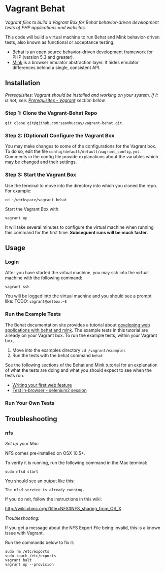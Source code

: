 # Vagrant Behat

*Vagrant files to build a Vagrant Box for Behat behavior-driven development tests of PHP applications and websites.*

This code will build a virtual machine to run Behat and Mink behavior-driven tests, also known as functional or acceptance testing.

- [Behat](http://docs.behat.org/en/v2.5/) is an open source behavior-driven development framework for PHP (version 5.3 and greater).
- [Mink](http://docs.behat.org/en/v2.5/cookbook/behat_and_mink.html) is a browser emulator abstraction layer. It hides emulator differences behind a single, consistent API.

## Installation

*Prerequisites: Vagrant should be installed and working on your system.  If it is not, see: [Prerequisites - Vagrant](#prerequisites---vagrant) section below.*

### Step 1: Clone the Vagrant-Behat Repo

```
git clone git@github.com:seanbuscay/vagrant-behat.git
```

### Step 2: (Optional) Configure the Vagrant Box

You may make changes to some of the configurations for the Vagrant box.  To do so, edit the file `config/default/default/vagrant_config.yml`.  Comments in the config file provide explanations  about the variables which may be changed and their settings.

### Step 3: Start the Vagrant Box

Use the terminal to move into the directory into which you cloned the repo.  For example:

```
cd ~/workspace/vagrant-behat
```

Start the Vagrant Box with:

```
vagrant up
```

It will take several minutes to configure the virtual machine when running this command for the first time. **Subsequent runs will be much faster.**  

## Usage

### Login

After you have started the virtual machine, you may ssh into the virtual machine with the following command:

```
vagrant ssh
```

You will be logged into the virtual machine and you should see a prompt like: TODO: `vagrant@selbox:~$`

### Run the Example Tests

The Behat documentation site provides a tutorial about [developing web applications with behat and mink](http://docs.behat.org/en/v2.5/cookbook/behat_and_mink.html).  The example tests in this tutorial are already on your Vagrant box. To run the example tests, within your Vagrant box,

1. Move into the examples directory `cd /vagrant/examples`
2. Run the tests with the behat command `behat`

See the following sections of the Behat and Mink tutorial for an explanation of what the tests are doing and what you should expect to see when the tests run.

- [Writing your first web feature](http://docs.behat.org/en/v2.5/cookbook/behat_and_mink.html#writing-your-first-web-feature)
- [Test in-browser - selenium2 session](http://docs.behat.org/en/v2.5/cookbook/behat_and_mink.html#test-in-browser-selenium2-session)

### Run Your Own Tests

## Troubleshooting

### nfs

*Set up your Mac*

NFS comes pre-installed on OSX 10.5+.

To verify it is running, run the following command in the Mac terminal:

```
sudo nfsd start
```

You should see an output like this:

```
The nfsd service is already running.
```

If you do not, follow the instructions in this wiki:

http://wiki.xbmc.org/?title=NFS#NFS_sharing_from_OS_X

*Troubleshooting:*

If you get a message about the NFS Export File being invalid, this is a known issue with Vagrant.

Run the commands below to fix it:

```
sudo rm /etc/exports
sudo touch /etc/exports
vagrant halt
vagrant up --provision
```
